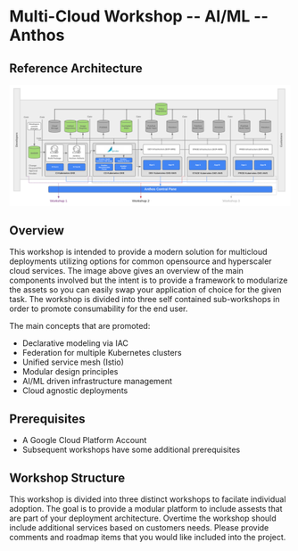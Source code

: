 #   Multi-Cloud Workshop -- AI/ML -- Anthos
## Reference Architecture

![Workshop Screenshot](images/multi-cloud-arch.png?raw=true "Workshop Diagram")

## Overview

This workshop is intended to provide a modern solution for multicloud deployments utilizing options for common opensource and hyperscaler cloud services.  The image above gives an overview of the main components involved but the intent is to provide a framework to modularize the assets so you can easily swap your application of choice for the given task.  The workshop is divided into three self contained sub-workshops in order to promote consumability for the end user. 

The main concepts that are promoted:
*  Declarative modeling via IAC 
*  Federation for multiple Kubernetes clusters
*  Unified service mesh (Istio)
*  Modular design principles
*  AI/ML driven infrastructure management
*  Cloud agnostic deployments

## Prerequisites
*  A Google Cloud Platform Account
*  Subsequent workshops have some additional prerequisites

## Workshop Structure
This workshop is divided into three distinct workshops to facilate individual adoption.  The goal is to provide a modular platform to include assests that are part of your deployment architecture.  Overtime the workshop should include additional services based on customers needs.  Please provide comments and roadmap items that you would like included into the project. 

